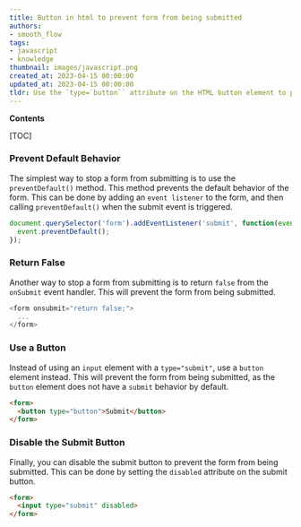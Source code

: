 ```yaml
---
title: Button in html to prevent form from being submitted
authors:
- smooth_flow
tags:
- javascript
- knowledge
thumbnail: images/javascript.png
created_at: 2023-04-15 00:00:00
updated_at: 2023-04-15 00:00:00
tldr: Use the `type=`button`` attribute on the HTML button element to prevent the form from submitting when clicked.
---
```


**Contents**

[TOC]

### Prevent Default Behavior

The simplest way to stop a form from submitting is to use the `preventDefault()` method. This method prevents the default behavior of the form. This can be done by adding an `event listener` to the form, and then calling `preventDefault()` when the submit event is triggered.

```js
document.querySelector('form').addEventListener('submit', function(event) {
  event.preventDefault();
});
```

### Return False

Another way to stop a form from submitting is to return `false` from the `onSubmit` event handler. This will prevent the form from being submitted.

```js
<form onsubmit="return false;">
  ...
</form>
```

### Use a Button

Instead of using an `input` element with a `type="submit"`, use a `button` element instead. This will prevent the form from being submitted, as the `button` element does not have a `submit` behavior by default.

```html
<form>
  <button type="button">Submit</button>
</form>
```

### Disable the Submit Button

Finally, you can disable the submit button to prevent the form from being submitted. This can be done by setting the `disabled` attribute on the submit button.

```html
<form>
  <input type="submit" disabled>
</form>
```
